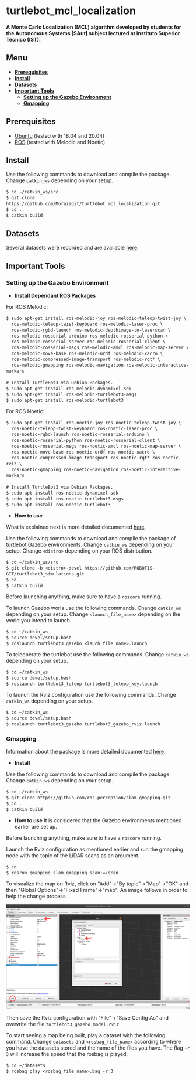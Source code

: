 # turtlebot_mcl_localization

**A Monte Carlo Localization (MCL) algorithm developed by students for the Autonomous Systems [SAut] subject lectured at Instituto Superior Técnico (IST).**

## Menu

  - [**Prerequisites**](#prerequisites)
  - [**Install**](#install)
  - [**Datasets**](#datasets)
  - [**Important Tools**](#important-tools)
    - [**Setting up the Gazebo Environment**](#setting-up-the-gazebo-environment)
    - [**Gmapping**](#gmapping)

## Prerequisites
- [Ubuntu](https://ubuntu.com/download) (tested with 18.04 and 20.04)
- [ROS](http://wiki.ros.org/ROS/Installation) (tested with Melodic and Noetic)

## Install
Use the following commands to download and compile the package. Change `catkin_ws` depending on your setup.

```
$ cd ~/catkin_ws/src
$ git clone https://github.com/Moraisgit/turtlebot_mcl_localization.git
$ cd ..
$ catkin build
```
## Datasets
Several datasets were recorded and are available [here](https://drive.google.com/drive/folders/13gN8WpE1l5GEju-yHzZDzt4QcmkR-ijJ?usp=sharing).

## Important Tools

### Setting up the Gazebo Environment

- **Install Dependant ROS Packages**

For ROS Melodic:
```
$ sudo apt-get install ros-melodic-joy ros-melodic-teleop-twist-joy \
  ros-melodic-teleop-twist-keyboard ros-melodic-laser-proc \
  ros-melodic-rgbd-launch ros-melodic-depthimage-to-laserscan \
  ros-melodic-rosserial-arduino ros-melodic-rosserial-python \
  ros-melodic-rosserial-server ros-melodic-rosserial-client \
  ros-melodic-rosserial-msgs ros-melodic-amcl ros-melodic-map-server \
  ros-melodic-move-base ros-melodic-urdf ros-melodic-xacro \
  ros-melodic-compressed-image-transport ros-melodic-rqt* \
  ros-melodic-gmapping ros-melodic-navigation ros-melodic-interactive-markers

# Install TurtleBot3 via Debian Packages.
$ sudo apt-get install ros-melodic-dynamixel-sdk
$ sudo apt-get install ros-melodic-turtlebot3-msgs
$ sudo apt-get install ros-melodic-turtlebot3
```
For ROS Noetic:
```
$ sudo apt-get install ros-noetic-joy ros-noetic-teleop-twist-joy \
  ros-noetic-teleop-twist-keyboard ros-noetic-laser-proc \
  ros-noetic-rgbd-launch ros-noetic-rosserial-arduino \
  ros-noetic-rosserial-python ros-noetic-rosserial-client \
  ros-noetic-rosserial-msgs ros-noetic-amcl ros-noetic-map-server \
  ros-noetic-move-base ros-noetic-urdf ros-noetic-xacro \
  ros-noetic-compressed-image-transport ros-noetic-rqt* ros-noetic-rviz \
  ros-noetic-gmapping ros-noetic-navigation ros-noetic-interactive-markers

# Install TurtleBot3 via Debian Packages.
$ sudo apt install ros-noetic-dynamixel-sdk
$ sudo apt install ros-noetic-turtlebot3-msgs
$ sudo apt install ros-noetic-turtlebot3
```

- **How to use**

What is explained next is more detailed documented [here](https://emanual.robotis.com/docs/en/platform/turtlebot3/simulation/).

Use the following commands to download and compile the package of turtlebot Gazebo environments. Change `catkin_ws` depending on your setup. Change `<distro>` depending on your ROS distribution.
```
$ cd ~/catkin_ws/src
$ git clone -b <distro>-devel https://github.com/ROBOTIS-GIT/turtlebot3_simulations.git
$ cd ..
$ catkin build
```

Before launching anything, make sure to have a `roscore` running.

To launch Gazebo worls use the following commands. Change `catkin_ws` depending on your setup. Change `<launch_file_name>` depending on the world you intend to launch.
```
$ cd ~/catkin_ws
$ source devel/setup.bash
$ roslaunch turtlebot3_gazebo <lauch_file_name>.launch
```

To teleoperate the turtlebot use the following commands. Change `catkin_ws` depending on your setup.
```
$ cd ~/catkin_ws
$ source devel/setup.bash
$ roslaunch turtlebot3_teleop turtlebot3_teleop_key.launch
```

To launch the Rviz configuration use the following commands. Change `catkin_ws` depending on your setup.
```
$ cd ~/catkin_ws
$ source devel/setup.bash
$ roslaunch turtlebot3_gazebo turtlebot3_gazebo_rviz.launch
```

### Gmapping
Information about the package is more detailed documented [here](http://wiki.ros.org/gmapping).

- **Install**

Use the following commands to download and compile the package. Change `catkin_ws` depending on your setup.
```
$ cd ~/catkin_ws
$ git clone https://github.com/ros-perception/slam_gmapping.git
$ cd ..
$ catkin build
```
- **How to use**
It is considered that the Gazebo environments mentioned earlier are set up.

Before launching anything, make sure to have a `roscore` running.

Launch the Rviz configuration as mentioned earlier and run the gmapping node with the topic of the LiDAR scans as an argument.
```
$ cd
$ rosrun gmapping slam_gmapping scan:=/scan
```

To visualize the map on Rviz, click on "Add"->"By topic"->"Map"->"OK" and then "Global Options"->"Fixed Frame"->"map". An image follows in order to help the change process.

<p align='center'>
    <img src="./repo-images/rviz_change.png" alt="drawing" width="800"/>
</p>

Then save the Rviz configuration with "File"->"Save Config As" and ovewrite the file `turtlebot3_gazebo_model.rviz`.

To start seeing a map being built, play a dataset with the following command. Change `datasets` and `<rosbag_file_name>` according to where you have the datasets stored and the name of the files you have. The flag `-r 3` will increase the speed that the rosbag is played.
```
$ cd ~/datasets
$ rosbag play <rosbag_file_name>.bag -r 3
```